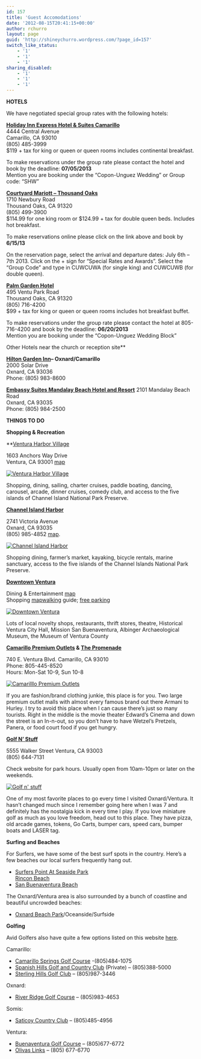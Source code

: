 ```yaml
---
id: 157
title: 'Guest Accomodations'
date: '2012-08-15T20:41:15+00:00'
author: rchurro
layout: page
guid: 'http://shineychurro.wordpress.com/?page_id=157'
switch_like_status:
    - '1'
    - '1'
    - '1'
sharing_disabled:
    - '1'
    - '1'
    - '1'
---
```


**HOTELS**

We have negotiated special group rates with the following hotels:

[**Holiday Inn Express Hotel &amp; Suites Camarillo**](http://www.ihg.com/holidayinnexpress/hotels/us/en/camarillo/camca/hoteldetail)  
4444 Central Avenue  
Camarillo, CA 93010  
(805) 485-3999  
$119 + tax for king or queen or queen rooms includes continental breakfast.

 To make reservations under the group rate please contact the hotel and book by the deadline: **07/05/2013**  
Mention you are booking under the “Copon-Unguez Wedding” or Group code: “SHW”

**[Courtyard Mariott – Thousand Oaks](< www.thousandoakscourtyard.com >)**  
1710 Newbury Road  
Thousand Oaks, CA 91320  
(805) 499-3900  
$114.99 for one king room or $124.99 + tax for double queen beds. Includes hot breakfast.

To make reservations online please click on the link above and book by **6/15/13**

On the reservation page, select the arrival and departure dates: July 6th – 7th 2013. Click on the + sign for “Special Rates and Awards”. Select the “Group Code” and type in CUWCUWA (for single king) and CUWCUWB (for double queen).

[**Palm Garden Hotel**](www.palmgardenhotel.com)  
495 Ventu Park Road  
Thousand Oaks, CA 91320  
(805) 716-4200  
$99 + tax for king or queen or queen rooms includes hot breakfast buffet.

 To make reservations under the group rate please contact the hotel at 805-716-4200 and book by the deadline: **06/20/2013**  
Mention you are booking under the “Copon-Unguez Wedding Block”

Other Hotels near the church or reception site**

**[Hilton Garden Inn](http://www.visitoxnard.com/includes/redirects/webcount.cfm?listingID=7)– Oxnard/Camarillo**  
2000 Solar Drive  
Oxnard, CA 93036  
Phone: (805) 983-8600

****[Embassy Suites Mandalay Beach Hotel and Resort](http://www.visitoxnard.com/includes/redirects/webcount.cfm?listingID=1 "Visit Website")**** 2101 Mandalay Beach Road  
Oxnard, CA 93035  
Phone: (805) 984-2500

**THINGS TO DO**

**Shopping &amp; Recreation**

**[Ventura Harbor Village](http://www.venturaharborvillage.com/)

1603 Anchors Way Drive  
Ventura, CA 93001 [map](http://www.venturaharborvillage.com/forms/vhv_map_village.pdf)

[![Ventura Harbor Village](https://wordpress.shineychurro.com/wp-content/uploads/2013/06/ventura-harbor-village.jpg?w=300)](https://wordpress.shineychurro.com/wp-content/uploads/2013/06/ventura-harbor-village.jpg)[  ](https://wordpress.shineychurro.com/wp-content/uploads/2013/06/camarilllo-premium-outlets.jpg) [  ](https://wordpress.shineychurro.com/wp-content/uploads/2013/06/channel-island-harbor.jpg) [  ](https://wordpress.shineychurro.com/wp-content/uploads/2013/06/downtown-ventura.jpg) [  ](https://wordpress.shineychurro.com/wp-content/uploads/2013/06/golf-n-stuff.jpg)

Shopping, dining, sailing, charter cruises, paddle boating, dancing, carousel, arcade, dinner cruises, comedy club, and access to the five islands of Channel Island National Park Preserve.

**[Channel Island Harbor](http://www.channelislandsharbor.org/)**

2741 Victoria Avenue  
Oxnard, CA 93035  
(805) 985-4852 [map](http://www.channelislandsharbor.org/resources/April_June_2010_PlacestoGo.pdf).

[![Channel Island Harbor](https://wordpress.shineychurro.com/wp-content/uploads/2013/06/channel-island-harbor.jpg?w=300)](https://wordpress.shineychurro.com/wp-content/uploads/2013/06/channel-island-harbor.jpg)

Shopping dining, farmer’s market, kayaking, bicycle rentals, marine sanctuary, access to the five islands of the Channel Islands National Park Preserve.

**[Downtown Ventura](http://www.downtownventura.org/)**

Dining &amp; Entertainment [map](http://www.downtownventura.org/assets/2012DowntownMap16.25x10-011.jpg)  
Shopping [map](http://www.downtownventura.org/assets/DVO-Retail-Map.jpg)[walking](http://www.downtownventura.org/assets/HistoricWalkingTour.jpg) guide; [free parking](http://www.downtownventura.org/wp-content/uploads/ParkingMap-Web.jpg)

[![Downtown Ventura](https://wordpress.shineychurro.com/wp-content/uploads/2013/06/downtown-ventura.jpg?w=300)](https://wordpress.shineychurro.com/wp-content/uploads/2013/06/downtown-ventura.jpg)

Lots of local novelty shops, restaurants, thrift stores, theatre, Historical Ventura City Hall, Mission San Buenaventura, Albinger Archaeological Museum, the Museum of Ventura County

**[Camarillo Premium Outlets](http://www.premiumoutlets.com/outlets/outlet.asp?id=20) &amp; [The Promenade](http://www.ci.camarillo.ca.us/docs/promenade.pdf)**

740 E. Ventura Blvd. Camarillo, CA 93010  
Phone: 805-445-8520  
Hours: Mon-Sat 10-9, Sun 10-8

[![Camarilllo Premium Outlets](https://wordpress.shineychurro.com/wp-content/uploads/2013/06/camarilllo-premium-outlets.jpg?w=300)](https://wordpress.shineychurro.com/wp-content/uploads/2013/06/camarilllo-premium-outlets.jpg)

If you are fashion/brand clothing junkie, this place is for you. Two large premium outlet malls with almost every famous brand out there Armani to Hurley. I try to avoid this place when I can cause there’s just so many tourists. Right in the middle is the movie theater Edward’s Cinema and down the street is an In-n-out, so you don’t have to have Wetzel’s Pretzels, Panera, or food court food if you get hungry.

**[Golf N’ Stuff](http://golfnstuff.com/)**

5555 Walker Street Ventura, CA 93003  
(805) 644-7131

Check website for park hours. Usually open from 10am-10pm or later on the weekends.

[![Golf n' stuff](https://wordpress.shineychurro.com/wp-content/uploads/2013/06/golf-n-stuff.jpg?w=225)](https://wordpress.shineychurro.com/wp-content/uploads/2013/06/golf-n-stuff.jpg)

One of my most favorite places to go every time I visited Oxnard/Ventura. It hasn’t changed much since I remember going here when I was 7 and definitely has the nostalgia kick in every time I play. If you love miniature golf as much as you love freedom, head out to this place. They have pizza, old arcade games, tokens, Go Carts, bumper cars, speed cars, bumper boats and LASER tag.

 **Surfing and Beaches**

For Surfers, we have some of the best surf spots in the country. Here’s a few beaches our local surfers frequently hang out.

- [Surfers Point At Seaside Park](http://www.ventura.com/activities/beaches/surferspoint/)[  
    Rincon Beach ](http://www.ventura.com/activities/beaches/rinconbeach/)
- [San Buenaventura Beach ](http://www.ventura.com/activities/beaches/sanbuenaventura/)

The Oxnard/Ventura area is also surrounded by a bunch of coastline and beautiful uncrowded beaches:

- [Oxnard Beach Park](http://www.visitoxnard.com/listings/index.cfm?action=display&listingID=132&menuID=530&hit=1&catid=7)/Oceanside/Surfside

**Golfing**

Avid Golfers also have quite a few options listed on this website [here](http://www.venturatoday.net/golfcourses.html).

Camarillo:

- [Camarillo Springs Golf Course](http://www.camarillospringsgolf.com/) -(805)484-1075
- [Spanish Hills Golf and Country Club](http://www.spanishhillscc.com/) (Private) – (805)388-5000
- [Sterling Hills Golf Club](http://www.sterlinghillsgolf.com/) – (805)987-3446

Oxnard:

- [River Ridge Golf Course](http://www.riverridge-golfclub.com/) – (805)983-4653

Somis:

- [Saticoy Country Club](http://www.saticoycountryclub.com/) – (805)485-4956

Ventura:

- [Buenaventura Golf Course](http://www.buenaventuragolf.com/) – (805)677-6772
- [Olivas Links](http://www.olivaslinks.com/) – (805) 677-6770